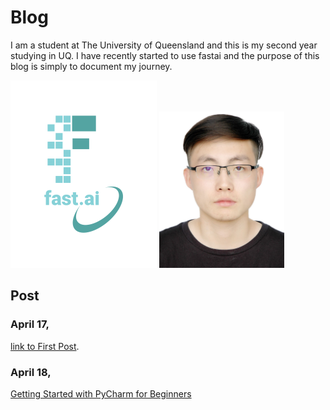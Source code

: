 # Blog
I am a student at The University of Queensland and this is my second year studying in UQ. I have recently started to use fastai and the purpose of this blog is simply to document my journey.

![Image of fast.ai logo](images/logo.png)
<img src="images/self.png" alt="Self Image" width="200">

## Post

### April 17,
[link to First Post](https://github.com/Simon9971/Simon9971.github.io/blob/master/_posts/2024-04-17-first_post.md). 

### April 18,
[Getting Started with PyCharm for Beginners](https://github.com/Simon9971/Simon9971.github.io/blob/master/_posts/2024-04-18-second_post.md)
